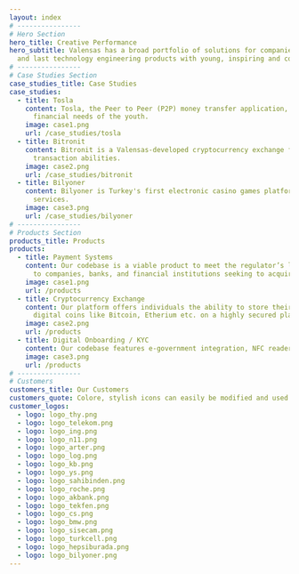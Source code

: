 ```yaml
---
layout: index
# ----------------
# Hero Section
hero_title: Creative Performance
hero_subtitle: Valensas has a broad portfolio of solutions for companies of all sizes. We work as a family to produce intelligent design
  and last technology engineering products with young, inspiring and collaborative people. 
# ----------------
# Case Studies Section
case_studies_title: Case Studies
case_studies:
  - title: Tosla
    content: Tosla, the Peer to Peer (P2P) money transfer application, has been developed with Akbank engineers to fulfill simple
      financial needs of the youth.
    image: case1.png
    url: /case_studies/tosla
  - title: Bitronit
    content: Bitronit is a Valensas-developed cryptocurrency exchange featuring real market data, a unique matching engine and fast
      transaction abilities. 
    image: case2.png
    url: /case_studies/bitronit
  - title: Bilyoner
    content: Bilyoner is Turkey's first electronic casino games platform, offering betting services, lottery ticket results, and banking
      services.
    image: case3.png
    url: /case_studies/bilyoner
# ----------------     
# Products Section
products_title: Products
products:
  - title: Payment Systems
    content: Our codebase is a viable product to meet the regulator’s licensing criteria. We have a track record of offering our codebase
      to companies, banks, and financial institutions seeking to acquire a license.
    image: case1.png
    url: /products
  - title: Cryptocurrency Exchange
    content: Our platform offers individuals the ability to store their cryptocurrency assets in their wallets and trade a variety of
      digital coins like Bitcoin, Etherium etc. on a highly secured platform.
    image: case2.png
    url: /products
  - title: Digital Onboarding / KYC
    content: Our codebase features e-government integration, NFC reader and liveness detection amongst other capabilities.
    image: case3.png
    url: /products
# ----------------  
# Customers
customers_title: Our Customers
customers_quote: Colore, stylish icons can easily be modified and used in a wide cariety of projects
customer_logos:
  - logo: logo_thy.png
  - logo: logo_telekom.png
  - logo: logo_ing.png
  - logo: logo_n11.png
  - logo: logo_arter.png
  - logo: logo_log.png
  - logo: logo_kb.png
  - logo: logo_ys.png
  - logo: logo_sahibinden.png
  - logo: logo_roche.png
  - logo: logo_akbank.png
  - logo: logo_tekfen.png
  - logo: logo_cs.png
  - logo: logo_bmw.png
  - logo: logo_sisecam.png
  - logo: logo_turkcell.png
  - logo: logo_hepsiburada.png
  - logo: logo_bilyoner.png
---
```

